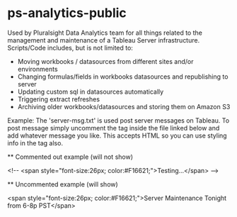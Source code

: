 ps-analytics-public
===================

Used by Pluralsight Data Analytics team for all things related to the management and maintenance of a Tableau Server infrastructure. Scripts/Code includes, but is not limited to: 

- Moving workbooks / datasources from different sites and/or environments
- Changing formulas/fields in workbooks datasources and republishing to server
- Updating custom sql in datasources automatically
- Triggering extract refreshes
- Archiving older workbooks/datasources and storing them on Amazon S3

Example: 
The 'server-msg.txt' is used post server messages on Tableau. To post message simply uncomment the <span> tag inside the file linked below and add whatever message you like. This accepts HTML so you can use styling info in the tag also.

** Commented out example (will not show)

\<!-- \<span style="font-size:26px; color:#F16621;">Testing...\</span> \-->

** Uncommented example (will show)

\<span style="font-size:26px; color:#F16621;">Server Maintenance Tonight from 6-8p PST\</span>

